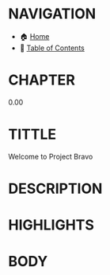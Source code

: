 # NAVIGATION
- 🏠 [Home](../../../README.md)
- 📖 [Table of Contents](../docs_Chapter_0.00_Welcome/doc_Chapter_0.10_Table_of_Contents.md)


# CHAPTER
0.00

# TITTLE
Welcome to Project Bravo

# DESCRIPTION


# HIGHLIGHTS

# BODY
